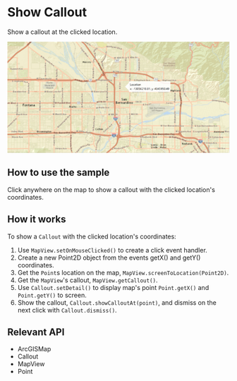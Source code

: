 # Show Callout

Show a callout at the clicked location.

<img src="ShowCallout.png"/>

## How to use the sample

Click anywhere on the map to show a callout with the clicked location's coordinates.

## How it works

To show a `Callout` with the clicked location's coordinates:


 1. Use `MapView.setOnMouseClicked()` to create a click event handler.
 2. Create a new Point2D object from the events getX() and getY() coordinates.
 3. Get the `Point`s location on the map, `MapView.screenToLocation(Point2D)`.
 4. Get the `MapView`'s callout, `MapView.getCallout()`.
 5. Use `Callout.setDetail()` to display map's point `Point.getX()` and `Point.getY()` to screen.
 6. Show the callout, `Callout.showCalloutAt(point)`, and dismiss on the next click with `Callout.dismiss()`.


## Relevant API


 * ArcGISMap
 * Callout
 * MapView
 * Point

